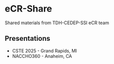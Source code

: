 # eCR-Share
Shared materials from TDH-CEDEP-SSI eCR team

## Presentations
* CSTE 2025 - Grand Rapids, MI
* NACCHO360 - Anaheim, CA
